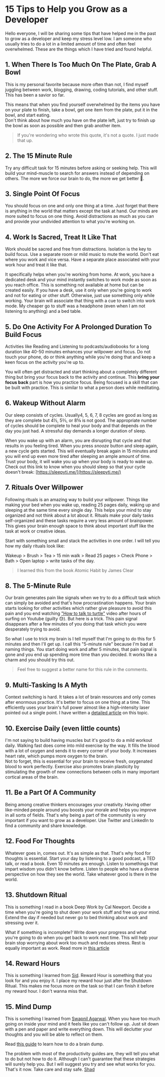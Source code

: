 # 15 Tips to Help you Grow as a Developer

Hello everyone, I will be sharing some tips that have helped me in the past to grow as a developer and keep my stress level low. I am someone who usually tries to do a lot in a limited amount of time and often feel overwhelmed. These are the things which I have tried and found helpful.

## 1. When There Is Too Much On The Plate, Grab A Bowl

This is my personal favorite because more often than not, I find myself juggling between work, blogging, drawing, coding tutorials, and other stuff. This has been a savior so far.

This means that when you find yourself overwhelmed by the items you have on your plate to finish, take a bowl, get one item from the plate, put it in the bowl, and start eating.  
Don't think about how much you have on the plate left, just try to finish up the bowl as soon as possible and then grab another item.

> If you're wondering who wrote this quote, it's not a quote. I just made that up.

## 2. The 15 Minute Rule

Try any difficult task for 15 minutes before asking or seeking help. This will build your mind-muscle to search for answers instead of depending on others. The more we force our brain to do, the more we get better 💪.

## 3. Single Point Of Focus

You should focus on one and only one thing at a time. Just forget that there is anything in the world that matters except the task at hand. Our minds are more suited to focus on one thing. Avoid distractions as much as you can and provide your undivided attention to what you're working on.

## 4. Work Is Sacred, Treat It Like That

Work should be sacred and free from distractions. Isolation is the key to build focus. Use a separate room or mild music to mute the world. Don't eat where you work and vice versa. Have a separate place associated with your work hour and treat it like that. 

It specifically helps when you're working from home. At work, you have a dedicated desk and your mind instantly switches to work mode as soon as you reach office. This is something not available at home but can be created easily. If you have a desk, use it only when you're going to work and not for eating or other stuff. Otherwise, just use something only while working. Your brain will associate that thing with a cue to switch into work mode. My cheaper go to stuff was a headphone (even when I am not listening to anything) and a bed table.

## 5. Do One Activity For A Prolonged Duration To Build Focus

Activities like Reading and Listening to podcasts/audiobooks for a long duration like 40-50 minutes enhances your willpower and focus. Do not touch your phone, do or think anything while you're doing that and keep a keen focus on the activity you're up to. 

You will often get distracted and start thinking about a completely different thing but bring your focus back to the activity and continue. This **bring your focus back** part is how you practice focus. Being focused is a skill that can be built with practice. This is similar to what a person does while meditating.

## 6. Wakeup Without Alarm

Our sleep consists of cycles. Usually4, 5, 6, 7, 8 cycles are good as long as they are complete but 4½, 5⅔, or 8⅝ is not good. The appropriate number of cycles should be complete to heal your body and that depends on the day you just had. A stressful day demands a longer duration of sleep.

When you wake up with an alarm, you are disrupting that cycle and that results in you feeling tired. When you press *snooze* button and sleep again, a new cycle gets started. This will eventually break again in 15 minutes and you will end up even more tired after sleeping an ample amount of time. Trust your body, it will wake you up when your body is ready to wake up. Check out this link to know when you should sleep so that your cycle doesn't break: [https://sleepyti.me/](https://sleepyti.me/)

## 7. Rituals Over Willpower

Following rituals is an amazing way to build your willpower. Things like making your bed when you wake up, reading 25 pages daily, waking up and sleeping at the same time every single day. This helps your mind to stay organized and not think about a lot about it.  Rituals make your daily tasks self-organized and these tasks require a very less amount of brainpower. This gives your brain enough space to think about important stuff like the task at work or creative ideas.

Start with something small and stack the activities in one order. I will tell you how my daily rituals look like:

Wakeup > Brush > Tea > 15 min walk > Read 25 pages > Check Phone > Bath > Open laptop > write tasks of the day.

> I learned this from the book Atomic Habit by James Clear

## 8. The 5-Minute Rule

Our brain generates pain like signals when we try to do a difficult task which can simply be avoided and that's how procrastination happens. Your brain starts looking for other activities which rather give pleasure to avoid this pain and you end watching ["How to talk to turtle"](https://www.youtube.com/watch?v=xlowNHVAVWo) video after hours of surfing on Youtube (guilty 😓). But here is a trick. This pain signal disappears after a few minutes of you doing that task which you were desperately trying to avoid.

So what I use to trick my brain is I tell myself that I'm going to do this for 5 minutes and then I'll get up. I call this "5-minute rule" because I'm bad at naming things. You start doing work and after 5 minutes, that pain signal is gone and you end up spending more time than you decided. It works like a charm and you should try this out.

> Feel free to suggest a better name for this rule in the comments.

## 9. Multi-Tasking Is A Myth

Context switching is hard. It takes a lot of brain resources and only comes after enormous practice. It's better to focus on one thing at a time. This efficiently uses your brain's full power almost like a high-intensity laser pointed out a single point. I have written a [detailed article](https://iamshadmirza.com/multitasking-is-a-myth-heres-why) on this topic.

## 10. Exercise Daily (even little counts)

I'm not saying to build having muscles but it's good to do a mild workout daily. Walking fast does come into mild exercise by the way. It fills the blood with a lot of oxygen and sends it to every corner of your body. It increases heart rate, which pumps more oxygen to the brain.  
Not to forget, this is essential for your brain to receive fresh, oxygenated blood to work perfectly. Exercise also promotes brain plasticity by stimulating the growth of new connections between cells in many important cortical areas of the brain.

## 11. Be a Part Of A Community

Being among creative thinkers encourages your creativity. Having other like-minded people around you boosts your morale and helps you improve in all sorts of fields. That's why being a part of the community is very important if you want to grow as a developer. Use Twitter and LinkedIn to find a community and share knowledge.

## 12. Food For Thoughts

Whatever goes in, comes out. It's as simple as that. That's why food for thoughts is essential. Start your day by listening to a good podcast, a TED talk, or read a book. Even 10 minutes are enough. Listen to somethings that impart wisdom you didn't know before. Listen to people who have a diverse perspective on how they see the world. Take whatever good is there in the world.

## 13. Shutdown Ritual

This is something I read in a book Deep Work by Cal Newport. Decide a time when you're going to shut down your work stuff and free up your mind. Extend the day if needed but never go to bed thinking about work and stressing over it. 

What if something is incomplete? Write down your progress and what you're going to do when you get back to work next time. This will help your brain stop worrying about work too much and reduces stress. Rest is equally important as work. Read more in [this article](https://themorningeffect.com/end-workday-shutdown-ritual/)

## 14. Reward Hours

This is something I learned from [Sid](https://www.twitter.com/siddharthkp). Reward Hour is something that you look for and you enjoy it. I place my reward hour just after the Shutdown Ritual. This makes me focus more on the task so that I can finish it before my reward hour. I don't wanna miss that.

## 15. Mind Dump

This is something I learned from [Swapnil Agarwal](https://twitter.com/SwapAgarwal). When you have too much going on inside your mind and it feels like you can't follow up. Just sit down with a pen and paper and write everything down. This will declutter your thoughts and you will be able to reflect on them.

Read [this guide](https://diaryofajournalplanner.com/brain-dump/) to learn how to do a brain dump.

The problem with most of the productivity guides are, they will tell you what to do but not how to do it. Although I can't guarantee that these strategies will surely help you. But I will suggest you try and see what works for you. That's it now.  Take care and stay safe.
[Shad](https://www.twitter.com/iamshadmirza)
